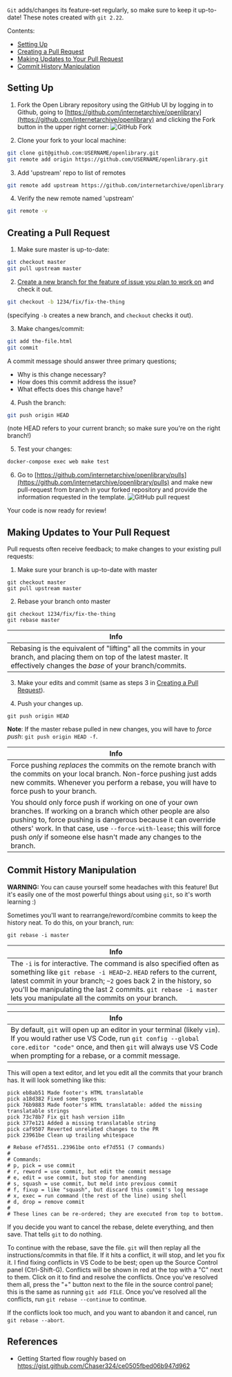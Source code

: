 `Git` adds/changes its feature-set regularly, so make sure to keep it up-to-date! These notes created with `git 2.22`.

Contents:
- [Setting Up](#setting-up)
- [Creating a Pull Request](#creating-a-pull-request)
- [Making Updates to Your Pull Request](#making-updates-to-your-pull-request)
- [Commit History Manipulation](#commit-history-manipulation)

## Setting Up
1. Fork the Open Library repository using the GitHub UI by logging in to Github, going to [https://github.com/internetarchive/openlibrary](https://github.com/internetarchive/openlibrary) and clicking the Fork button in the upper right corner:
![GitHub Fork](https://archive.org/download/screenshot20191211at11.12.56/fork.jpg)

2. Clone your fork to your local machine:

```sh
git clone git@github.com:USERNAME/openlibrary.git
git remote add origin https://github.com/USERNAME/openlibrary.git
```

3. Add 'upstream' repo to list of remotes

```sh
git remote add upstream https://github.com/internetarchive/openlibrary.git
```

4. Verify the new remote named 'upstream'

```sh
git remote -v
```

## Creating a Pull Request

1. Make sure master is up-to-date:

```sh
git checkout master
git pull upstream master
```

2. [Create a new branch for the feature of issue you plan to work on](https://github.com/internetarchive/openlibrary/blob/master/CONTRIBUTING.md#development-practices) and check it out.

```sh
git checkout -b 1234/fix/fix-the-thing
```

(specifying `-b` creates a new branch, and `checkout` checks it out).

3. Make changes/commit:

```sh
git add the-file.html
git commit
```

A commit message should answer three primary questions;
* Why is this change necessary?
* How does this commit address the issue?
* What effects does this change have?

4. Push the branch:

```sh
git push origin HEAD
```
(note HEAD refers to your current branch; so make sure you're on the right branch!)

5. Test your changes:

```sh
docker-compose exec web make test
```

6. Go to [https://github.com/internetarchive/openlibrary/pulls](https://github.com/internetarchive/openlibrary/pulls) and make new pull-request from branch in your forked repository and provide the information requested in the template.
![GitHub pull request](https://archive.org/download/screenshot20191211at11.12.56/pull-request.png)

Your code is now ready for review!

## Making Updates to Your Pull Request

Pull requests often receive feedback; to make changes to your existing pull requests:

1. Make sure your branch is up-to-date with master

```
git checkout master
git pull upstream master
```

2. Rebase your branch onto master

```
git checkout 1234/fix/fix-the-thing
git rebase master
```

| Info |
| --- |
| Rebasing is the equivalent of "lifting" all the commits in your branch, and placing them on top of the latest master. It effectively changes the *base* of your branch/commits. |

3. Make your edits and commit (same as steps 3 in [Creating a Pull Request](#creating-a-pull-request)).

4. Push your changes up.

```
git push origin HEAD
```

**Note**: If the master rebase pulled in new changes, you will have to _force push_: `git push origin HEAD -f`.

| Info |
| --- |
| Force pushing _replaces_ the commits on the remote branch with the commits on your local branch. Non-force pushing just adds new commits. Whenever you perform a rebase, you will have to force push to your branch. |
| You should only force push if working on one of your own branches. If working on a branch which other people are also pushing to, force pushing is dangerous because it can override others' work. In that case, use `--force-with-lease`; this will force push _only_ if someone else hasn't made any changes to the branch. |


## Commit History Manipulation

**WARNING:** You can cause yourself some headaches with this feature! But it's easily one of the most powerful things about using `git`, so it's worth learning :)

Sometimes you'll want to rearrange/reword/combine commits to keep the history neat. To do this, on your branch, run:

```
git rebase -i master
```

| Info |
| --- |
| The `-i` is for interactive. The command is also specified often as something like `git rebase -i HEAD~2`. `HEAD` refers to the current, latest commit in your branch; `~2` goes back 2 in the history, so you'll be manipulating the last 2 commits. `git rebase -i master` lets you manipulate all the commits on your branch. |

| Info |
| --- |
| By default, `git` will open up an editor in your terminal (likely `vim`). If you would rather use VS Code, run `git config --global core.editor "code"` once, and then `git` will always use VS Code when prompting for a rebase, or a commit message. |

This will open a text editor, and let you edit all the commits that your branch has. It will look something like this:

```
pick eb8ab51 Made footer's HTML translatable
pick a18d382 Fixed some typos
pick 76b9883 Made footer's HTML translatable: added the missing translatable strings
pick 73c78b7 Fix git hash version i18n
pick 377e121 Added a missing translatable string
pick caf9507 Reverted unrelated changes to the PR
pick 23961be Clean up trailing whitespace

# Rebase ef7d551..23961be onto ef7d551 (7 commands)
#
# Commands:
# p, pick = use commit
# r, reword = use commit, but edit the commit message
# e, edit = use commit, but stop for amending
# s, squash = use commit, but meld into previous commit
# f, fixup = like "squash", but discard this commit's log message
# x, exec = run command (the rest of the line) using shell
# d, drop = remove commit
#
# These lines can be re-ordered; they are executed from top to bottom.
```

If you decide you want to cancel the rebase, delete everything, and then save. That tells `git` to do nothing.

To continue with the rebase, save the file. `git` will then replay all the instructions/commits in that file. If it hits a conflict, it will stop, and let you fix it. I find fixing conflicts in VS Code to be best; open up the Source Control panel (Ctrl-Shift-G). Conflicts will be shown in red at the top with a "C" next to them. Click on it to find and resolve the conflicts. Once you've resolved them all, press the "+" button next to the file in the source control panel; this is the same as running `git add FILE`. Once you've resolved all the conflicts, run `git rebase --continue` to continue.

If the conflicts look too much, and you want to abandon it and cancel, run `git rebase --abort`.

## References
- Getting Started flow roughly based on https://gist.github.com/Chaser324/ce0505fbed06b947d962
